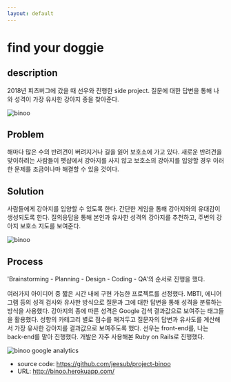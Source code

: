 ```yaml
---
layout: default
---
```


# find your doggie

## description

2018년 피츠버그에 갔을 때 선우와 진행한 side project. 
질문에 대한 답변을 통해 나와 성격이 가장 유사한 강아지 종을 찾아준다. 

![binoo]({{"/assets/img/project/binoo_1.png"}})

## Problem

해마다 많은 수의 반려견이 버려지거나 길을 잃어 보호소에 가고 있다. 
새로운 반려견을 맞이하려는 사람들이 펫샵에서 강아지를 사지 않고 보호소의 강아지를 입양할 경우 이러한 문제를 조금이나마 해결할 수 있을 것이다. 

## Solution

사람들에게 강아지를 입양할 수 있도록 한다. 
간단한 게임을 통해 강아지와의 유대감이 생성되도록 한다. 
질의응답을 통해 본인과 유사한 성격의 강아지를 추천하고, 주변의 강아지 보호소 지도를 보여준다. 

![binoo]({{"/assets/img/project/binoo_2.jpg"}})

## Process

'Brainstorming - Planning - Design - Coding - QA'의 순서로 진행을 했다. 

여러가지 아이디어 중 짧은 시간 내에 구현 가능한 프로젝트를 선정했다. 
MBTI, 에니어그램 등의 성격 검사와 유사한 방식으로 질문과 그에 대한 답변을 통해 성격을 분류하는 방식을 사용했다. 
강아지의 종에 따른 성격은 Google 검색 결과값으로 보여주는 태그들을 활용했다. 
성향의 카테고리 별로 점수를 매겨두고 질문자의 답변과 유사도를 계산해서 가장 유사한 강아지를 결과값으로 보여주도록 했다. 
선우는 front-end를, 나는 back-end를 맡아 진행했다. 
개발은 자주 사용해본 Ruby on Rails로 진행했다. 

![binoo google analytics]({{"/assets/img/project/binoo_3.png"}})

* source code: <https://github.com/jeesub/project-binoo>
* URL: <http://binoo.herokuapp.com/>